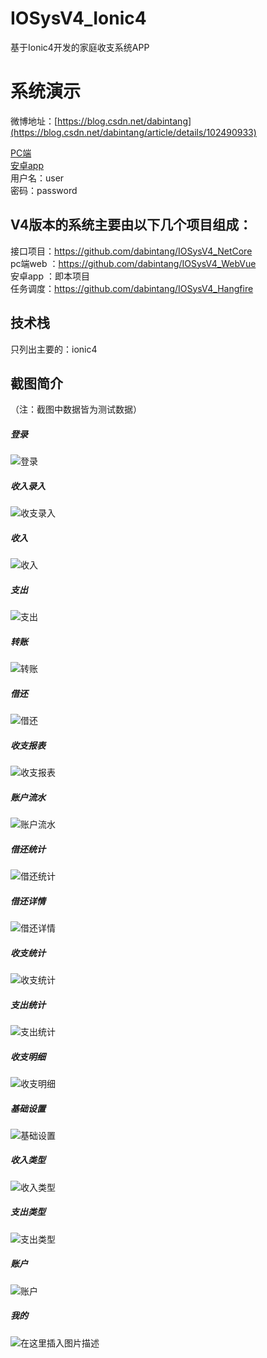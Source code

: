# IOSysV4_Ionic4
基于Ionic4开发的家庭收支系统APP

# 系统演示 
微博地址：[https://blog.csdn.net/dabintang](https://blog.csdn.net/dabintang/article/details/102490933)   

[PC端](http://120.79.229.45:20002)  
[安卓app](http://120.79.229.45:20001/Files/APP/Update/4.11.4/iosysv4-release.apk)  
用户名：user  
密码：password  

## V4版本的系统主要由以下几个项目组成：  
接口项目：https://github.com/dabintang/IOSysV4_NetCore   
pc端web ：https://github.com/dabintang/IOSysV4_WebVue  
安卓app ：即本项目  
任务调度：https://github.com/dabintang/IOSysV4_Hangfire   

## 技术栈  
只列出主要的：ionic4  

## 截图简介  
（注：截图中数据皆为测试数据）  
##### 登录
![登录](https://img-blog.csdnimg.cn/20191010215528901.png?x-oss-process=image/watermark,type_ZmFuZ3poZW5naGVpdGk,shadow_10,text_aHR0cHM6Ly9ibG9nLmNzZG4ubmV0L2RhYmludGFuZw==,size_16,color_FFFFFF,t_70)
##### 收入录入
![收支录入](https://img-blog.csdnimg.cn/20191010215602469.png?x-oss-process=image/watermark,type_ZmFuZ3poZW5naGVpdGk,shadow_10,text_aHR0cHM6Ly9ibG9nLmNzZG4ubmV0L2RhYmludGFuZw==,size_16,color_FFFFFF,t_70)
##### 收入
![收入](https://img-blog.csdnimg.cn/20191010215634453.png?x-oss-process=image/watermark,type_ZmFuZ3poZW5naGVpdGk,shadow_10,text_aHR0cHM6Ly9ibG9nLmNzZG4ubmV0L2RhYmludGFuZw==,size_16,color_FFFFFF,t_70)
##### 支出
![支出](https://img-blog.csdnimg.cn/20191010215654178.png?x-oss-process=image/watermark,type_ZmFuZ3poZW5naGVpdGk,shadow_10,text_aHR0cHM6Ly9ibG9nLmNzZG4ubmV0L2RhYmludGFuZw==,size_16,color_FFFFFF,t_70)
##### 转账
![转账](https://img-blog.csdnimg.cn/20191010215721622.png?x-oss-process=image/watermark,type_ZmFuZ3poZW5naGVpdGk,shadow_10,text_aHR0cHM6Ly9ibG9nLmNzZG4ubmV0L2RhYmludGFuZw==,size_16,color_FFFFFF,t_70)
##### 借还
![借还](https://img-blog.csdnimg.cn/20191010215739133.png?x-oss-process=image/watermark,type_ZmFuZ3poZW5naGVpdGk,shadow_10,text_aHR0cHM6Ly9ibG9nLmNzZG4ubmV0L2RhYmludGFuZw==,size_16,color_FFFFFF,t_70)
##### 收支报表
![收支报表](https://img-blog.csdnimg.cn/20191010215757579.png?x-oss-process=image/watermark,type_ZmFuZ3poZW5naGVpdGk,shadow_10,text_aHR0cHM6Ly9ibG9nLmNzZG4ubmV0L2RhYmludGFuZw==,size_16,color_FFFFFF,t_70)
##### 账户流水
![账户流水](https://img-blog.csdnimg.cn/20191010215815800.png?x-oss-process=image/watermark,type_ZmFuZ3poZW5naGVpdGk,shadow_10,text_aHR0cHM6Ly9ibG9nLmNzZG4ubmV0L2RhYmludGFuZw==,size_16,color_FFFFFF,t_70)
##### 借还统计
![借还统计](https://img-blog.csdnimg.cn/20191010215842352.png?x-oss-process=image/watermark,type_ZmFuZ3poZW5naGVpdGk,shadow_10,text_aHR0cHM6Ly9ibG9nLmNzZG4ubmV0L2RhYmludGFuZw==,size_16,color_FFFFFF,t_70)
##### 借还详情
![借还详情](https://img-blog.csdnimg.cn/20191010215901876.png?x-oss-process=image/watermark,type_ZmFuZ3poZW5naGVpdGk,shadow_10,text_aHR0cHM6Ly9ibG9nLmNzZG4ubmV0L2RhYmludGFuZw==,size_16,color_FFFFFF,t_70)
##### 收支统计
![收支统计](https://img-blog.csdnimg.cn/2019101021592261.png?x-oss-process=image/watermark,type_ZmFuZ3poZW5naGVpdGk,shadow_10,text_aHR0cHM6Ly9ibG9nLmNzZG4ubmV0L2RhYmludGFuZw==,size_16,color_FFFFFF,t_70)
##### 支出统计
![支出统计](https://img-blog.csdnimg.cn/20191010215942449.png?x-oss-process=image/watermark,type_ZmFuZ3poZW5naGVpdGk,shadow_10,text_aHR0cHM6Ly9ibG9nLmNzZG4ubmV0L2RhYmludGFuZw==,size_16,color_FFFFFF,t_70)
##### 收支明细
![收支明细](https://img-blog.csdnimg.cn/20191010220011492.png?x-oss-process=image/watermark,type_ZmFuZ3poZW5naGVpdGk,shadow_10,text_aHR0cHM6Ly9ibG9nLmNzZG4ubmV0L2RhYmludGFuZw==,size_16,color_FFFFFF,t_70)
##### 基础设置
![基础设置](https://img-blog.csdnimg.cn/20191010220043836.png?x-oss-process=image/watermark,type_ZmFuZ3poZW5naGVpdGk,shadow_10,text_aHR0cHM6Ly9ibG9nLmNzZG4ubmV0L2RhYmludGFuZw==,size_16,color_FFFFFF,t_70)
##### 收入类型
![收入类型](https://img-blog.csdnimg.cn/20191010220105231.png?x-oss-process=image/watermark,type_ZmFuZ3poZW5naGVpdGk,shadow_10,text_aHR0cHM6Ly9ibG9nLmNzZG4ubmV0L2RhYmludGFuZw==,size_16,color_FFFFFF,t_70)
##### 支出类型
![支出类型](https://img-blog.csdnimg.cn/20191010220124709.png?x-oss-process=image/watermark,type_ZmFuZ3poZW5naGVpdGk,shadow_10,text_aHR0cHM6Ly9ibG9nLmNzZG4ubmV0L2RhYmludGFuZw==,size_16,color_FFFFFF,t_70)
##### 账户
![账户](https://img-blog.csdnimg.cn/20191010220142978.png?x-oss-process=image/watermark,type_ZmFuZ3poZW5naGVpdGk,shadow_10,text_aHR0cHM6Ly9ibG9nLmNzZG4ubmV0L2RhYmludGFuZw==,size_16,color_FFFFFF,t_70)
##### 我的
![在这里插入图片描述](https://img-blog.csdnimg.cn/20191010220159992.png?x-oss-process=image/watermark,type_ZmFuZ3poZW5naGVpdGk,shadow_10,text_aHR0cHM6Ly9ibG9nLmNzZG4ubmV0L2RhYmludGFuZw==,size_16,color_FFFFFF,t_70)
